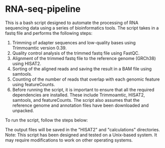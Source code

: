 # RNA-seq-pipeline
This is a bash script designed to automate the processing of RNA sequencing data using a series of bioinformatics tools. The script takes in a fastq file and performs the following steps:

1. Trimming of adapter sequences and low-quality bases using Trimmoamtic version 0.39.
2. Quality control analysis of the trimmed fastq file using FastQC.
3. Alignment of the trimmed fastq file to the reference genome (GRCh38) using HISAT2.
4. Sorting of the aligned reads and saving the result in a BAM file using samtools.
5. Counting of the number of reads that overlap with each genomic feature using featureCounts.
6. Before running the script, it is important to ensure that all the required dependencies are installed. These include Trimmoamtic, HISAT2, samtools, and featureCounts. The script also assumes that the reference genome and annotation files have been downloaded and unpacked.

To run the script, follow the steps below:

The output files will be saved in the "HISAT2" and "calculations" directories.
Note: This script has been designed and tested on a Unix-based system. It may require modifications to work on other operating systems.
